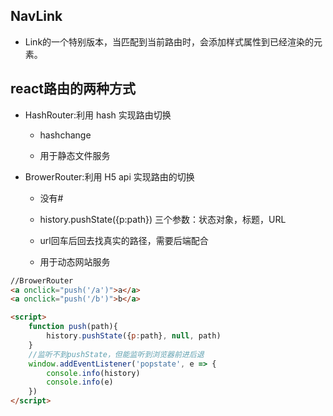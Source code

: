 ## NavLink

- Link的一个特别版本，当匹配到当前路由时，会添加样式属性到已经渲染的元素。



## react路由的两种方式

- HashRouter:利用 hash 实现路由切换

    - hashchange
    
    - 用于静态文件服务

- BrowerRouter:利用 H5 api 实现路由的切换

    - 没有#
    
    - history.pushState({p:path})    三个参数：状态对象，标题，URL
    
    - url回车后回去找真实的路径，需要后端配合
    
    - 用于动态网站服务
    

```html
//BrowerRouter
<a onclick="push('/a')">a</a>
<a onclick="push('/b')">b</a>

<script>
    function push(path){
        history.pushState({p:path}, null, path)
    }
    //监听不到pushState，但能监听到浏览器前进后退
    window.addEventListener('popstate', e => {
        console.info(history)
        console.info(e)
    })
</script>
```